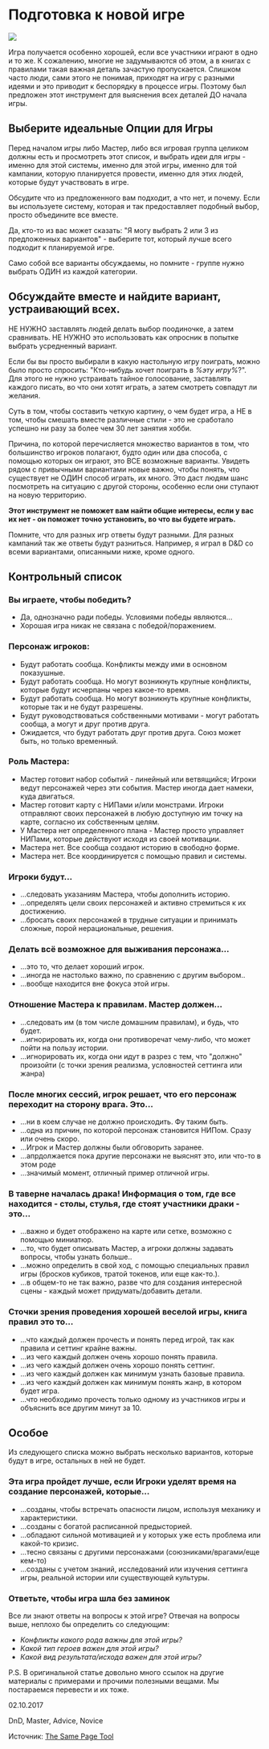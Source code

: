 # Подготовка к новой игре

![](archive/img/When_you_plan_new_game.jpg)

<p class='description'>
Игра получается особенно хорошей, если все участники играют в одно и то же. К сожалению, многие не задумываются об этом, а в книгах с правилами такая важная деталь зачастую пропускается. Слишком часто люди, сами этого не понимая, приходят на игру с разными идеями и это приводит к беспорядку в процессе игры. Поэтому был предложен этот инструмент для выяснения всех деталей ДО начала игры.
</p>

## Выберите идеальные Опции для Игры

Перед началом игры либо Мастер, либо вся игровая группа целиком должны есть и просмотреть этот список, и выбрать идеи для игры - именно для этой системы, именно для этой игры, именно для той кампании, которую планируется провести, именно для этих людей, которые будут участвовать в игре.

Обсудите что из предложенного вам подходит, а что нет, и почему. Если вы используете систему, которая и так предоставляет подобный выбор, просто объедините все вместе.

Да, кто-то из вас может сказать: "Я могу выбрать 2 или 3 из предложенных вариантов" - выберите тот, который лучше всего подходит к планируемой игре.

Само собой все варианты обсуждаемы, но помните - группе нужно выбрать ОДИН из каждой категории.


## Обсуждайте вместе и найдите вариант, устраивающий всех.

НЕ НУЖНО заставлять людей делать выбор поодиночке, а затем сравнивать. НЕ НУЖНО это использовать как опросник в попытке выбрать усредненный вариант.

Если бы вы просто выбирали в какую настольную игру поиграть, можно было просто спросить: "Кто-нибудь хочет поиграть в _%эту игру%_?". Для этого не нужно устраивать тайное голосование, заставлять каждого писать, во что они хотят играть, а затем смотреть совпадут ли желания.

Суть в том, чтобы составить четкую картину, о чем будет игра, а НЕ в том, чтобы смешать вместе различные стили - это не сработало успешно ни разу за более чем 30 лет занятия хобби.

Причина, по которой перечисляется множество вариантов в том, что большинство игроков полагают, будто один или два способа, с помощью которых он играют, это ВСЕ возможные варианты. Увидеть рядом с привычными вариантами новые важно, чтобы понять, что существует не ОДИН способ играть, их много. Это даст людям шанс посмотреть на ситуацию с другой стороны, особенно если они ступают на новую территорию.

__Этот инструмент не поможет вам найти общие интересы, если у вас их нет - он поможет точно установить, во что вы будете играть.__

Помните, что для разных игр ответы будут разными. Для разных кампаний так же ответы будут разниться. Например, я играл в D&D со всеми вариантами, описанными ниже, кроме одного.

## Контрольный список

### Вы играете, чтобы победить?

 - Да, однозначно ради победы. Условиями победы являются...
 - Хорошая игра никак не связана с победой/поражением.

### Персонаж игроков:

 - Будут работать сообща. Конфликты между ими в основном показушные.
 - Будут работать сообща. Но могут возникнуть крупные конфликты, которые будут исчерпаны через какое-то время.
 - Будут работать сообща. Но могут возникнуть крупные конфликты, которые так и не будут разрешены.
 - Будут руководствоваться собственными мотивами - могут работать сообща, а могут и друг против друга.
 - Ожидается, что будут работать друг против друга. Союз может быть, но только временный.

### Роль Мастера:

 - Мастер готовит набор событий - линейный или ветвящийся; Игроки ведут персонажей через эти события. Мастер иногда дает намеки, куда двигаться.
 - Мастер готовит карту с НИПами и/или монстрами. Игроки отправляют своих персонажей в любую доступную им точку на карте, согласно их собственным целям.
 - У Мастера нет определенного плана - Мастер просто управляет НИПами, которые действуют исходя из своей мотивации.
 - Мастера нет. Все сообща создают историю в свободно форме.
 - Мастера нет. Все координируется с помощью правил и системы.

### Игроки будут...

 - ...следовать указаниям Мастера, чтобы дополнить историю.
 - ...определять цели своих персонажей и активно стремиться к их достижению.
 - ...бросать своих персонажей в трудные ситуации и принимать сложные, порой нерациональные, решения.

### Делать всё возможное для выживания персонажа…

 - ...это то, что делает хороший игрок.
 - ...иногда не настолько важно, по сравнению с другим выбором..
 - ...вообще находится вне фокуса этой игры.

### Отношение Мастера к правилам. Мастер должен...

 - ...следовать им (в том числе домашним правилам), и будь, что будет.
 - ...игнорировать их, когда они противоречат чему-либо, что может пойти на пользу истории.
 - ...игнорировать их, когда они идут в разрез с тем, что "должно" произойти (с точки зрения реализма, условностей сеттинга или жанра)


### После многих сессий, игрок решает, что его персонаж переходит на сторону врага. Это…

 - ...ни в коем случае не должно происходить. Фу таким быть.
 - ...одна из причин, по которой персонаж становится НИПом. Сразу или очень скоро.
 - ...Игрок и Мастер должны были обговорить заранее.
 - ...апрдолжается пока другие персонажи не выяснят это, или что-то в этом роде
 - ...значимый момент, отличный пример отличной игры.

### В таверне началась драка! Информация о том, где все находится - столы, стулья, где стоят участники драки - это...

 - ...важно и будет отображено на карте или сетке, возможно с помощью миниатюр.
 - ...то, что будет описывать Мастер, а игроки должны задавать вопросы, чтобы узнать больше..
 - ...можно определить в свой ход, с помощью специальных правил игры (бросков кубиков, тратой токенов, или еще как-то.).
 - ...в общем-то не так важно, разве что для создания интересной сцены - каждый может придумать/добавить детали.

### Сточки зрения проведения хорошей веселой игры, книга правил это то...

 - ...что каждый должен прочесть и понять перед игрой, так как правила и сеттинг крайне важны.
 - ...из чего каждый должен очень хорошо понять правила.
 - ...из чего каждый должен очень хорошо понять сеттинг.
 - ...из чего каждый должен как минимум узнать базовые правила.
 - ...из чего каждый должен как минимум понять жанр, в котором будет игра.
 - ...что необходимо прочесть только одному из участников игры и объяснить все другим минут за 10.

## Особое

Из следующего списка можно выбрать несколько вариантов, которые будут в игре, остальных в ней не будет.

### Эта игра пройдет лучше, если Игроки уделят время на создание персонажей, которые...

 - ...созданы, чтобы встречать опасности лицом, используя механику и характеристики.
 - ...созданы с богатой расписанной предысторией.
 - ...обладают сильной мотивацией и у которых уже есть проблема или какой-то кризис.
 - ...тесно связаны с другими персонажами (союзниками/врагами/еще кем-то)
 - ...созданы с учетом знаний, исследований или изучения сеттинга игры, реальной истории или существующей культуры.

### Ответьте, чтобы игра шла без заминок

Все ли знают ответы на вопросы к этой игре? Отвечая на вопросы выше, неплохо бы определить со следующим:

 - _Конфликты какого рода важны для этой игры?_
 - _Какой тип героев важен для этой игры?_
 - _Какой вид результата/исхода важен для этой игры?_

P.S. В оригинальной статье довольно много ссылок на другие материалы с примерами и прочими полезными вещами. Мы постараемся перевести и их тоже.

<p class='date noRedString'>02.10.2017</p>
<p class='hashtags'>DnD, Master, Advice, Novice</p>
<p class='noRedString'>Источник: <a href='https://bankuei.wordpress.com/2010/03/27/the-same-page-tool/'>The Same Page Tool</a></p>